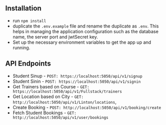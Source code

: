 ## Installation
- run ```npm install```
- duplicate the ```.env.example``` file and rename the duplicate as ```.env```. This helps in managing the application configuration such as the database name, the server port and jwtSecret key.
- Set up the necessary environment variables to get the app up and running.
## API Endpoints
- Student Sinup - `POST: https://localhost:5050/api/v1/signup`
- Student Sinin - `POST: https://localhost:5050/api/v1/signin`
- Get Trainers based on Course - `GET: https://localhost:5050/api/v1/Fullstack/trainers`
- Get Location based on City - `GET: http://localhost:5050/api/v1/Linton/locations`, 
- Create Booking - `POST: http://localhost:5050/api/v1/booking/create`
- Fetch Student Bookings - `GET: http://localhost:5050/api/v1/user/bookings`